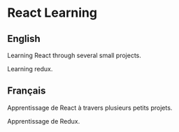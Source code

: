 # React Learning

## English

Learning React through several small projects.

Learning redux.

## Français

Apprentissage de React à travers plusieurs petits projets.

Apprentissage de Redux.